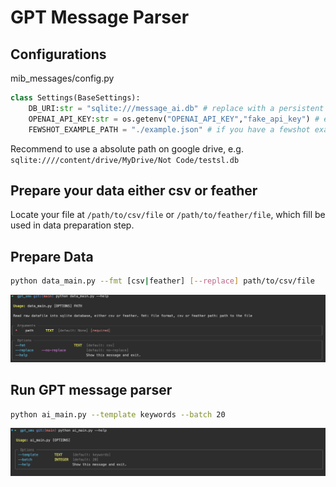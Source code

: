 # GPT Message Parser

## Configurations
mib_messages/config.py
```python
class Settings(BaseSettings):
    DB_URI:str = "sqlite:///message_ai.db" # replace with a persistent db file location
    OPENAI_API_KEY:str = os.getenv("OPENAI_API_KEY","fake_api_key") # export OPENAI_API_KEY=your_api_key
    FEWSHOT_EXAMPLE_PATH = "./example.json" # if you have a fewshot example json file
```
Recommend to use a absolute path on google drive, e.g.
`sqlite:////content/drive/MyDrive/Not Code/testsl.db`

## Prepare your data either csv or feather
Locate your file at `/path/to/csv/file` or `/path/to/feather/file`,  which fill be used in data preparation step.

## Prepare Data
```bash
python data_main.py --fmt [csv|feather] [--replace] path/to/csv/file 
```
![datamain](./images/datamain.png)

## Run GPT message parser
```bash
python ai_main.py --template keywords --batch 20
```
![aimain](./images/aimain.png)